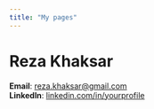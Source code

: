 ```yaml
---
title: "My pages"
---
```

<link rel="stylesheet" type="text/css" href="styles.css">

# Reza Khaksar
**Email**: reza.khaksar@gmail.com  
**LinkedIn**: [linkedin.com/in/yourprofile](https://www.linkedin.com/in/reza-khaksar-9a180324a)
